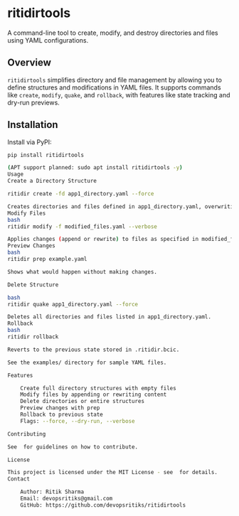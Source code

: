 # ritidirtools

A command-line tool to create, modify, and destroy directories and files using YAML configurations.

## Overview

`ritidirtools` simplifies directory and file management by allowing you to define structures and modifications in YAML files. It supports commands like `create`, `modify`, `quake`, and `rollback`, with features like state tracking and dry-run previews.

## Installation

Install via PyPI:
```bash
pip install ritidirtools

(APT support planned: sudo apt install ritidirtools -y)
Usage
Create a Directory Structure

ritidir create -fd app1_directory.yaml --force

Creates directories and files defined in app1_directory.yaml, overwriting existing ones if --force is used.
Modify Files
bash
ritidir modify -f modified_files.yaml --verbose

Applies changes (append or rewrite) to files as specified in modified_files.yaml.
Preview Changes
bash
ritidir prep example.yaml

Shows what would happen without making changes.

Delete Structure

bash
ritidir quake app1_directory.yaml --force

Deletes all directories and files listed in app1_directory.yaml.
Rollback
bash
ritidir rollback

Reverts to the previous state stored in .ritidir.bcic.

See the examples/ directory for sample YAML files.

Features

    Create full directory structures with empty files
    Modify files by appending or rewriting content
    Delete directories or entire structures
    Preview changes with prep
    Rollback to previous state
    Flags: --force, --dry-run, --verbose

Contributing

See  for guidelines on how to contribute.

License

This project is licensed under the MIT License - see  for details.
Contact

    Author: Ritik Sharma
    Email: devopsritiks@gmail.com
    GitHub: https://github.com/devopsritiks/ritidirtools
